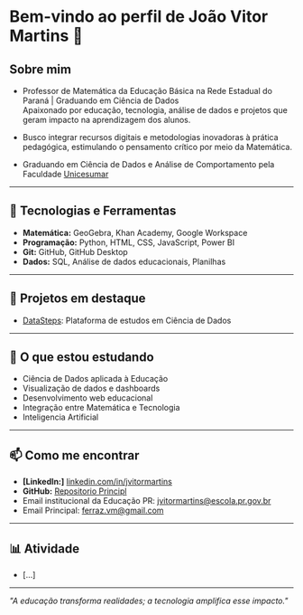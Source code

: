 # Bem-vindo ao perfil de João Vitor Martins 👋

## Sobre mim
- Professor de Matemática da Educação Básica na Rede Estadual do Paraná | Graduando em Ciência de Dados  
Apaixonado por educação, tecnologia, análise de dados e projetos que geram impacto na aprendizagem dos alunos. 

- Busco integrar recursos digitais e metodologias inovadoras à prática pedagógica, estimulando o pensamento crítico por meio da Matemática.

- Graduando em Ciência de Dados e Análise de Comportamento pela Faculdade [Unicesumar](https://www.unicesumar.edu.br/)

---

## 🚀 Tecnologias e Ferramentas

- **Matemática:** GeoGebra, Khan Academy, Google Workspace
- **Programação:** Python, HTML, CSS, JavaScript, Power BI
- **Git:** GitHub, GitHub Desktop
- **Dados:** SQL, Análise de dados educacionais, Planilhas

---

## 🔭 Projetos em destaque

- [DataSteps](https://github.com/jvitormartins/DataSteps): Plataforma de estudos em Ciência de Dados

---

## 🧠 O que estou estudando
- Ciência de Dados aplicada à Educação
- Visualização de dados e dashboards
- Desenvolvimento web educacional
- Integração entre Matemática e Tecnologia
- Inteligencia Artificial

---

## 📫 Como me encontrar

- **[LinkedIn:]** [linkedin.com/in/jvitormartins](https://www.linkedin.com/in/jvitormartins/)
- **GitHub:** [Repositorio Principl](github.com/jvitormartins)
- Email institucional da Educação PR: jvitormartins@escola.pr.gov.br
- Email Principal: ferraz.vm@gmail.com

---

## 📊 Atividade

- [...]

---

*"A educação transforma realidades; a tecnologia amplifica esse impacto."*
